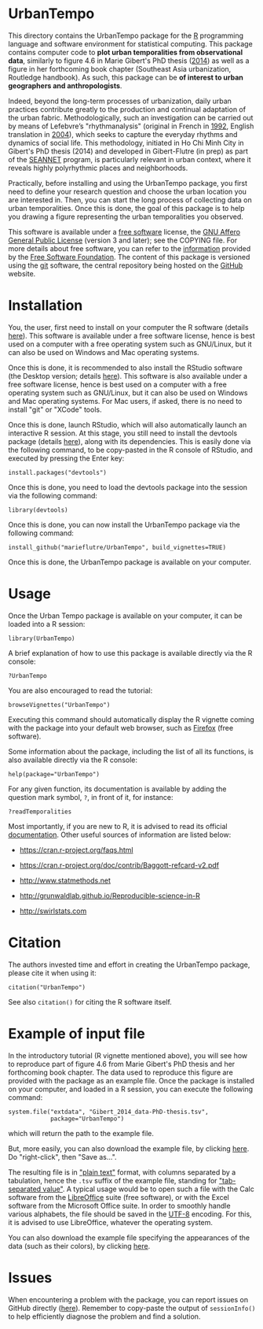 **UrbanTempo**
==============

This directory contains the UrbanTempo package for the [R](https://www.r-project.org/) programming language and software environment for statistical computing.
This package contains computer code to **plot urban temporalities from observational data**, similarly to figure 4.6 in Marie Gibert's PhD thesis ([2014](https://www.academia.edu/7549254)) as well as a figure in her forthcoming book chapter (Southeast Asia urbanization, Routledge handbook).
As such, this package can be **of interest to urban geographers and anthropologists**.

Indeed, beyond the long-term processes of urbanization, daily urban practices contribute greatly to the production and continual adaptation of the urban fabric.
Methodologically, such an investigation can be carried out by means of Lefebvre’s "rhythmanalysis" (original in French in [1992](https://www.syllepse.net/lng_FR_srub_59_iprod_24-elements-de-rythmanalyse.html), English translation in [2004](https://www.bloomsbury.com/uk/rhythmanalysis-9781472507167/)), which seeks to capture the everyday rhythms and dynamics of social life.
This methodology, initiated in Ho Chi Minh City in Gibert's PhD thesis (2014) and developed in Gibert-Flutre (in prep) as part of the [SEANNET](https://ukna.asia/seannet) program, is particularly relevant in urban context, where it reveals highly polyrhythmic places and neighborhoods.

Practically, before installing and using the UrbanTempo package, you first need to define your research question and choose the urban location you are interested in.
Then, you can start the long process of collecting data on urban temporalities.
Once this is done, the goal of this package is to help you drawing a figure representing the urban temporalities you observed.

This software is available under a [free software](https://en.wikipedia.org/wiki/Free_software) license, the [GNU Affero General Public License](https://www.gnu.org/licenses/agpl.html) (version 3 and later); see the COPYING file.
For more details about free software, you can refer to the [information](https://www.gnu.org/philosophy/philosophy.en.html) provided by the [Free Software Foundation](https://en.wikipedia.org/wiki/Free_Software_Foundation).
The content of this package is versioned using the [git](http://www.git-scm.com/) software, the central repository being hosted on the [GitHub](https://github.com/marieflutre/UrbanTempo) website.


# Installation

You, the user, first need to install on your computer the R software (details [here](https://cloud.r-project.org/)).
This software is available under a free software license, hence is best used on a computer with a free operating system such as GNU/Linux, but it can also be used on Windows and Mac operating systems.

Once this is done, it is recommended to also install the RStudio software (the Desktop version; details [here](https://www.rstudio.com/products/rstudio/#Desktop)).
This software is also available under a free software license, hence is best used on a computer with a free operating system such as GNU/Linux, but it can also be used on Windows and Mac operating systems.
For Mac users, if asked, there is no need to install "git" or "XCode" tools.

Once this is done, launch RStudio, which will also automatically launch an interactive R session.
At this stage, you still need to install the devtools package (details [here](https://cran.r-project.org/package=devtools)), along with its dependencies.
This is easily done via the following command, to be copy-pasted in the R console of RStudio, and executed by pressing the Enter key:
```
install.packages("devtools")
```

Once this is done, you need to load the devtools package into the session via the following command:
```
library(devtools)
```

Once this is done, you can now install the UrbanTempo package via the following command:
```
install_github("marieflutre/UrbanTempo", build_vignettes=TRUE)
```

Once this is done, the UrbanTempo package is available on your computer.


# Usage

Once the Urban Tempo package is available on your computer, it can be loaded into a R session:
```
library(UrbanTempo)
```

A brief explanation of how to use this package is available directly via the R console:
```
?UrbanTempo
```

You are also encouraged to read the tutorial:
```
browseVignettes("UrbanTempo")
```

Executing this command should automatically display the R vignette coming with the package into your default web browser, such as [Firefox](https://en.wikipedia.org/wiki/Firefox) (free software).

Some information about the package, including the list of all its functions, is also available directly via the R console:
```
help(package="UrbanTempo")
```

For any given function, its documentation is available by adding the question mark symbol, `?`, in front of it, for instance:
```
?readTemporalities
```

Most importantly, if you are new to R, it is advised to read its official [documentation](https://cran.r-project.org/manuals.html).
Other useful sources of information are listed below:

* https://cran.r-project.org/faqs.html

* https://cran.r-project.org/doc/contrib/Baggott-refcard-v2.pdf

* http://www.statmethods.net

* http://grunwaldlab.github.io/Reproducible-science-in-R

* http://swirlstats.com


# Citation

The authors invested time and effort in creating the UrbanTempo package, please cite it when using it:
```
citation("UrbanTempo")
```

See also `citation()` for citing the R software itself.


# Example of input file

In the introductory tutorial (R vignette mentioned above), you will see how to reproduce part of figure 4.6 from Marie Gibert's PhD thesis and her forthcoming book chapter.
The data used to reproduce this figure are provided with the package as an example file.
Once the package is installed on your computer, and loaded in a R session, you can execute the following command:
```
system.file("extdata", "Gibert_2014_data-PhD-thesis.tsv",
            package="UrbanTempo")
```
which will return the path to the example file.

But, more easily, you can also download the example file, by clicking [here](https://raw.githubusercontent.com/marieflutre/UrbanTempo/master/inst/extdata/Gibert_2014_data-PhD-thesis.tsv).
Do "right-click", then "Save as...".

The resulting file is in ["plain text"](https://en.wikipedia.org/wiki/Plain_text) format, with columns separated by a tabulation, hence the `.tsv` suffix of the example file, standing for ["tab-separated value"](https://en.wikipedia.org/wiki/Tab-separated_values).
A typical usage would be to open such a file with the Calc software from the [LibreOffice](https://www.libreoffice.org/) suite (free software), or with the Excel software from the Microsoft Office suite.
In order to smoothly handle various alphabets, the file should be saved in the [UTF-8](https://en.wikipedia.org/wiki/UTF-8) encoding.
For this, it is advised to use LibreOffice, whatever the operating system.

You can also download the example file specifying the appearances of the data (such as their colors), by clicking [here](https://raw.githubusercontent.com/marieflutre/UrbanTempo/master/inst/extdata/Gibert_2014_colors-PhD-thesis.tsv).


# Issues

When encountering a problem with the package, you can report issues on GitHub directly ([here](https://github.com/marieflutre/UrbanTempo/issues)).
Remember to copy-paste the output of `sessionInfo()` to help efficiently diagnose the problem and find a solution.
